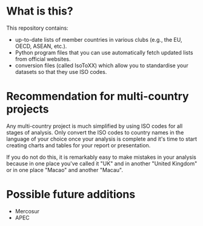 # What is this?
This repository contains:
- up-to-date lists of member countries in various clubs (e.g., the EU, OECD, ASEAN, etc.).
- Python program files that you can use automatically fetch updated lists from official websites.
- conversion files (called IsoToXX) which allow you to standardise your datasets so that they use ISO codes. 

# Recommendation for multi-country projects
Any multi-country project is much simplified by using ISO codes for all stages of analysis. Only convert the ISO codes to country names in the language of your choice once your analysis is complete and it's time to start creating charts and tables for your report or presentation.

If you do not do this, it is remarkably easy to make mistakes in your analysis because in one place you've called it "UK" and in another "United Kingdom" or in one place "Macao" and another "Macau".

# Possible future additions
- Mercosur
- APEC
